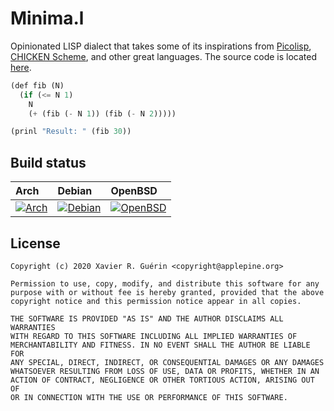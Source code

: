 # Minima.l

Opinionated LISP dialect that takes some of its inspirations from [Picolisp](https://picolisp.com),
[CHICKEN Scheme](http://call-cc.org), and other great languages. The source code is located [here](https://git.sr.ht/~xguerin/minima.l).
```lisp
(def fib (N)
  (if (<= N 1)
    N
    (+ (fib (- N 1)) (fib (- N 2)))))

(prinl "Result: " (fib 30))
```
## Build status

| Arch | Debian | OpenBSD |
|:-----|:-------|:--------|
| [![Arch](https://builds.sr.ht/~xguerin/minima.l/arch.yml.svg)](https://builds.sr.ht/~xguerin/minima.l/arch.yml?) | [![Debian](https://builds.sr.ht/~xguerin/minima.l/debian.yml.svg)](https://builds.sr.ht/~xguerin/minima.l/debian.yml?) | [![OpenBSD](https://builds.sr.ht/~xguerin/minima.l/openbsd.yml.svg)](https://builds.sr.ht/~xguerin/minima.l/openbsd.yml?) |

## License
```plain
Copyright (c) 2020 Xavier R. Guérin <copyright@applepine.org>

Permission to use, copy, modify, and distribute this software for any
purpose with or without fee is hereby granted, provided that the above
copyright notice and this permission notice appear in all copies.

THE SOFTWARE IS PROVIDED "AS IS" AND THE AUTHOR DISCLAIMS ALL WARRANTIES
WITH REGARD TO THIS SOFTWARE INCLUDING ALL IMPLIED WARRANTIES OF
MERCHANTABILITY AND FITNESS. IN NO EVENT SHALL THE AUTHOR BE LIABLE FOR
ANY SPECIAL, DIRECT, INDIRECT, OR CONSEQUENTIAL DAMAGES OR ANY DAMAGES
WHATSOEVER RESULTING FROM LOSS OF USE, DATA OR PROFITS, WHETHER IN AN
ACTION OF CONTRACT, NEGLIGENCE OR OTHER TORTIOUS ACTION, ARISING OUT OF
OR IN CONNECTION WITH THE USE OR PERFORMANCE OF THIS SOFTWARE.
```
